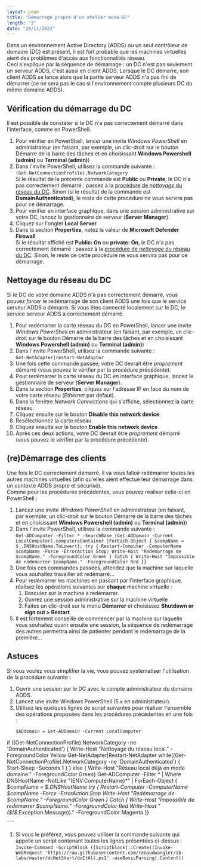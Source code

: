 ```yaml
---
layout: page
title: "Démarrage propre d'un atelier mono-DC"
length: "3"
date: "20/11/2023"
---
```

Dans un environnement Active Directory (ADDS) ou un seul contrôleur de domaine (DC) est présent, il est fort probable que les machines virtuelles aient des problèmes d'accès aux fonctionnalités réseau.  
Ceci s'explique par la séquence de démarrage : un DC n'est pas seulement un serveur ADDS, c'est aussi en client ADDS. Lorsque le DC démarre, son client ADDS se lance alors que la partie serveur ADDS n'a pas fini de démarrer (ce ne sera pas le cas si l'environnement compte plusieurs DC du même domaine ADDS).  
## Vérification du démarrage du DC
Il est possible de constater si le DC n'a pas correctement démarré dans l'interface, comme en PowerShell.
1. Pour vérifier en PowerShell, lancer une invite *Windows PowerShell* en administrateur (en faisant, par exemple, un clic-droit sur le bouton Démarre de la barre des tâches et en choisissant **Windows Powershell (admin)** ou **Terminal (admin)**)
1. Dans l'invite PowerShell, utilisez la commande suivante :  
    ```(Get-NetConnectionProfile).NetworkCategory```  
    Si le résultat de la précente commande est **Public** ou **Private**, le DC n'a pas correctement démarré : passez à la [procédure de *nettoyage* du réseau du DC](#nettoyage-du-r%C3%A9seau-du-dc). Sinon (si le résultat de la commande est **DomainAuthenticated**), le reste de cette procédure ne vous servira pas pour ce démarrage.
1. Pour vérifier en interface graphique, dans une session administrative sur votre DC, lancez le gestionnaire de serveur (**Server Manager**).
1. Cliquez sur l'onglet **Local Server**
1. Dans la section **Properties**, notez la valeur de **Microsoft Defender Firewall**  
    Si le résultat affiché est **Public: On** ou **private: On**, le DC n'a pas correctement démarré : passez à la [procédure de *nettoyage* du réseau du DC](#nettoyage-du-r%C3%A9seau-du-dc). Sinon, le reste de cette procédure ne vous servira pas pour ce démarrage.

## Nettoyage du réseau du DC
Si le DC de votre domaine ADDS n'a pas correctement démarré, vous pouvez *forcer* le redémarrage de son client ADDS une fois que le service serveur ADDS a démarré. Si vous êtes connecté localement sur le DC, le service serveur ADDS a correctement démarré.
1. Pour redémarrer la carte réseau du DC en PowerShell, lancer une invite *Windows PowerShell* en administrateur (en faisant, par exemple, un clic-droit sur le bouton Démarre de la barre des tâches et en choisissant **Windows Powershell (admin)** ou **Terminal (admin)**)
1. Dans l'invite PowerShell, utilisez la commande suivante :  
    ```Get-NetAdapter|restart-NetAdapter```
1. Une fois cette commande passée, votre DC devrait être *proprement* démarré (vous pouvez le vérifier par la procédure précédente).
1. Pour redémarrer la carte réseau du DC en interface graphique, lancez le gestionnaire de serveur (**Server Manager**).
1. Dans la section **Properties**, cliquez sur l'adresse IP en face du nom de votre carte réseau (*Ethernet* par défaut).
1. Dans la fenêtre *Network Connections* qui s'affiche, sélectionnez la carte réseau.
1. Cliquez ensuite sur le bouton **Disable this network device**.
1. Resélectionnez la carte réseau.
1. Cliquez ensuite sur le bouton **Enable this network device**.
1. Après ces deux actions, votre DC devrait être *proprement* démarré (vous pouvez le vérifier par la procédure précédente).

## (re)Démarrage des clients
Une fois le DC correctement démarré, il va vous falloir redémarrer toutes les autres machines virtuelles (afin qu'elles aient effectué leur démarrage dans un contexte ADDS propre et sécurisé).  
Comme pour les procédures précédentes, vous pouvez réaliser celle-ci en PowerShell :  
1. Lancez une invite *Windows PowerShell* en administrateur (en faisant, par exemple, un clic-droit sur le bouton Démarre de la barre des tâches et en choisissant **Windows Powershell (admin)** ou **Terminal (admin)**)
1. Dans l'invite PowerShell, utilisez la commande suivante :  
    ```Get-ADComputer -Filter * -SearchBase (Get-ADDomain -Current LocalComputer).computersContainer |ForEach-Object { $compName = $_.DNSHostName.ToLower(); try { Restart-Computer -ComputerName $compName -Force -ErrorAction Stop; Write-Host "Redemarrage de $compName." -ForegroundColor Green } Catch { Write-Host "Impossible de redemarrer $compName." -ForegroundColor Red }}```
1. Une fois ces commandes passées, attendez que la machine sur laquelle vous souhaitez travailler ait redémarré...
1. Pour redémarrer les machines en passant par l'interface graphique, réalisez les opérations suivantes sur **chaque** machine virtuelle :
    1. Basculez sur la machine à redémarrer.
    1. Ouvrez une session administrative sur la machine virtuelle
    1. Faites un clic-droit sur le menu **Démarrer** et choisissez **Shutdown or sign out > Restart**
1. Il est fortement conseillé de commencer par la machine sur laquelle vous souhaitez ouvrir ensuite une session, la séquence de redémarrage des autres permettra ainsi de patienter pendant le redémarrage de la première...

## Astuces
Si vous voulez vous simplifier la vie, vous pouvez systèmatiser l'utilisation de la procédure suivante :  
1. Ouvrir une session sur le DC avec le compte administrateur du domaine ADDS.
1. Lancez une invite Windows PowerShell (5.x en administrateur).
1. Utilisez les quelques lignes de script suivantes pour réaliser l'ensemble des opérations proposées dans les procédures précédentes en une fois :  
    ```
    $ADdomain = Get-ADDomain -Current LocalComputer
if ((Get-NetConnectionProfile).NetworkCategory -ne 'DomainAuthenticated') {
    Write-Host "Nettoyage du réseau local." -ForegroundColor Yellow
    Get-NetAdapter|Restart-NetAdapter
    while((Get-NetConnectionProfile).NetworkCategory -ne 'DomainAuthenticated') { Start-Sleep -Seconds 1 }
} else { Write-Host "Réseau local déjà en mode domaine." -ForegroundColor Green}
Get-ADComputer -Filter * | Where DNSHostName -NotLike "$($ENV:ComputerName)*" | ForEach-Object {
    $compName = $_.DNSHostName
    try { 
        Restart-Computer -ComputerName $compName -Force -ErrorAction Stop
        Write-Host "Redémarrage de $compName." -ForegroundColor Green }
    Catch { 
        Write-Host "Impossible de redémarrer $compName." -ForegroundColor Red
        Write-Host "  ($($_.Exception.Message))." -ForegroundColor Magenta }}
        
    ```
1. Si vous le préférez, vous pouvez utiliser la commande suivante qui appelle un script contenant toutes les lignes présentées ci-dessus :  
    ```Invoke-Command -ScriptBlock ([Scriptblock]::Create((Invoke-WebRequest 'https://raw.githubusercontent.com/renaudwangler/ib-labs/master/dcNetStart/doItAll.ps1' -useBasicParsing).Content))```
